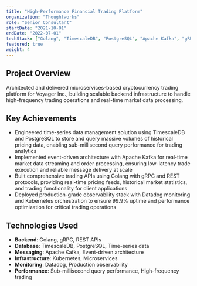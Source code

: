 ```yaml
---
title: "High-Performance Financial Trading Platform"
organization: "Thoughtworks"
role: "Senior Consultant"
startDate: "2021-10-01"
endDate: "2022-07-01"
techStack: ["Golang", "TimescaleDB", "PostgreSQL", "Apache Kafka", "gRPC", "REST", "Datadog", "Kubernetes"]
featured: true
weight: 4
---
```


## Project Overview

Architected and delivered microservices-based cryptocurrency trading platform for Voyager Inc., building scalable backend infrastructure to handle high-frequency trading operations and real-time market data processing.

## Key Achievements

- Engineered time-series data management solution using TimescaleDB and PostgreSQL to store and query massive volumes of historical pricing data, enabling sub-millisecond query performance for trading analytics
- Implemented event-driven architecture with Apache Kafka for real-time market data streaming and order processing, ensuring low-latency trade execution and reliable message delivery at scale
- Built comprehensive trading APIs using Golang with gRPC and REST protocols, providing real-time pricing feeds, historical market statistics, and trading functionality for client applications
- Deployed production-grade observability stack with Datadog monitoring and Kubernetes orchestration to ensure 99.9% uptime and performance optimization for critical trading operations

## Technologies Used

- **Backend**: Golang, gRPC, REST APIs
- **Database**: TimescaleDB, PostgreSQL, Time-series data
- **Messaging**: Apache Kafka, Event-driven architecture
- **Infrastructure**: Kubernetes, Microservices
- **Monitoring**: Datadog, Production observability
- **Performance**: Sub-millisecond query performance, High-frequency trading
